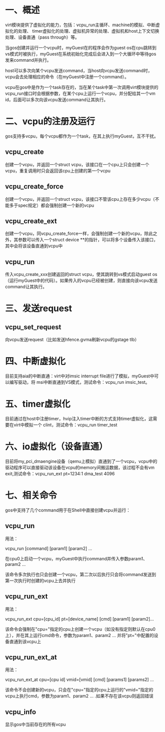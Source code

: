 # 一、概述
 virt模块提供了虚拟化的能力，包括：vcpu_run主循环、machine的模拟、中断虚拟化的处理、 timer虚拟化的处理、虚拟机异常的处理、虚拟机和host上下文切换处理、设备直通（pass through）等。

当gos创建并运行一个vcpu时，myGuest在的程序会作为guest os在cpu跳转到vs模式时被执行，myGuest在系统初始化完成后会进入到一个大循环中等待gos发来command并执行。 

host可以多次向某个vcpu发送command，当host向vcpu发送command时，vcpu会去处理相应的命令（在myGuest中注册⼀个command）。  

vcpu在gos中是作为⼀个task存在的，当在某个task中第⼀次调用virt模块提供的vcpu_run接口时会根据参数，在某个cpu上运行一个vcpu，并分配给其一个vm id，后面可以多次向该vcpu发送command让其执行。  

# 二、vcpu的注册及运行  
gos支持多vcpu，每个vcpu都作为一个task，在其上执行myGuest，互不干扰。

## vcpu_create
创建一个vcpu，并返回一个struct vcpu，该接口在一个cpu上只会创建一个vcpu，重复调用时只会返回该cpu上创建的第一个vcpu

## vcpu_create_force
创建一个vcpu，并返回一个struct vcpu，该接口不管该cpu上存在多少vcpu（不能多于spec规定）都会强制创建一个新的vcpu

## vcpu_create_ext
创建一个vcpu，同vcpu_create_force一样，会强制创建一个新的vcpu，除此之外，其参数可以传入一个struct device **的指针，可以将多个设备传入该接口，其中会将该设备直通到vcpu中

## vcpu_run
传入vcpu_create_xxx创建返回的struct vcpu，使其跳转到vs模式启动guest os（运行myGuest中的代码）。如果传入的vcpu已经被创建，则直接向该vcpu发送command让其执行。

# 三、发送request
## vcpu_set_request
向vcpu发送request（比如发送hfence.gvma刷新vcpu的gstage tlb）

# 四、中断虚拟化
 目前支持aia的中断直通：virt中对imsic interrupt file进行了模拟，myGuest中可以编写驱动，将 msi中断直通到VS模式，测试命令：vcpu_run imsic_test。  

# 五、timer虚拟化
 目前通过在host中注册timer，hvip注⼊timer中断的⽅式⽀持timer虚拟化，这需要在virt中模拟⼀个 clint，测试命令：vcpu_run timer_test  

# 六、io虚拟化（设备直通）
目前将my_pci_dmaengine设备（qemu上模拟）直通到了一个vcpu，vcpu中的驱动程序可以直接驱动该设备在vcpu的memory间搬运数据，该过程不会有vm exit,测试命令：vcpu_run_ext pt=1234:1 dma_test 4096

# 七、相关命令
gos中支持了几个command用于在Shell中直接创建vcpu并运行：

## vcpu_run
用法：

vcpu_run [command] [param1] [param2] ...

在cpu0上启动一个vcpu，myGuest中执行command并传入参数param1、param2 ...

该命令多次执行也只会创建一个vcpu，第二次以后执行只会将command发送到第一次执行时创建的vcpu上去并执行

## vcpu_run_ext
用法：

vcpu_run_ext cpu=[cpu_id] pt=[device_name] [cmd] [param1] [param2]...

该命令会强制在"cpu="指定的cpu上创建一个vcpu（如没有指定则默认在cpu0上），并在其上运行cmd命令，参数为param1、param2 ... 并将"pt="中配置的设备直通到该vcpu上

## vcpu_run_ext_at
用法：

vcpu_run_ext_at cpu=[cpu id] vmid=[vmid] [cmd] [params1] [params2] ...

该命令不会创建新的vcpu，只会在"cpu="指定的cpu上运行的"vmid="指定的vcpu上执行cmd，参数为param1、param2 ... .如果不存在该vcpu则返回错误

## vcpu_info
显示gos中当前存在的所有vcpu
